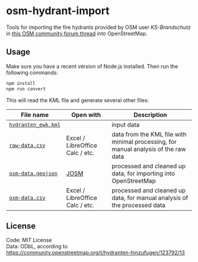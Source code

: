 # osm-hydrant-import

Tools for importing the fire hydrants provided by OSM user _KS-Brandschutz_ in [this OSM community forum thread](https://community.openstreetmap.org/t/hydranten-hinzufugen/123792) into OpenStreetMap.

## Usage

Make sure you have a recent version of Node.js installed. Then run the following commands:

```sh
npm install
npm run convert
```

This will read the KML file and generate several other files:

| File name             | Open with                       | Description                                                                         |
| --------------------- | ------------------------------- | ----------------------------------------------------------------------------------- |
| [`hydranten_ewk.kml`] |                                 | input data                                                                          |
| [`raw-data.csv`]      | Excel / LibreOffice Calc / etc. | data from the KML file with minimal processing, for manual analysis of the raw data |
| [`osm-data.geojson`]  | [JOSM]                          | processed and cleaned up data, for importing into OpenStreetMap                     |
| [`osm-data.csv`]      | Excel / LibreOffice Calc / etc. | processed and cleaned up data, for manual analysis of the processed data            |

[`hydranten_ewk.kml`]: data/hydranten_ewk.kml
[`raw-data.csv`]: data/raw-data.csv
[`osm-data.geojson`]: data/osm-data.geojson
[`osm-data.csv`]: data/osm-data.csv
[JOSM]: https://wiki.openstreetmap.org/wiki/JOSM

## License

Code: MIT License  
Data: ODbL, according to <https://community.openstreetmap.org/t/hydranten-hinzufugen/123792/13>
